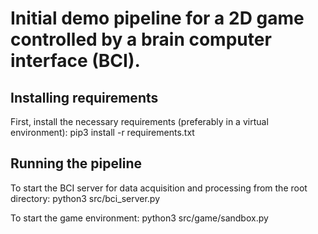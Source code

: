 # Initial demo pipeline for a 2D game controlled by a brain computer interface (BCI).

## Installing requirements
First, install the necessary requirements (preferably in a virtual environment):
    pip3 install -r requirements.txt

## Running the pipeline
To start the BCI server for data acquisition and processing from the root directory:
    python3 src/bci_server.py

To start the game environment:
    python3 src/game/sandbox.py
